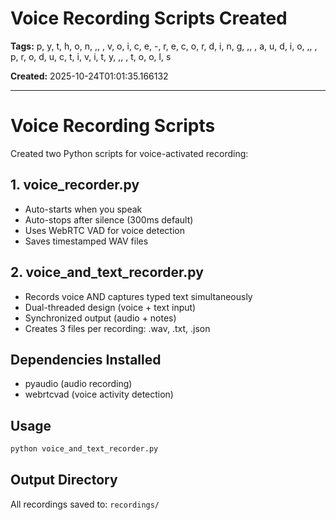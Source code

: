 # Voice Recording Scripts Created

**Tags:** p, y, t, h, o, n, ,,  , v, o, i, c, e, -, r, e, c, o, r, d, i, n, g, ,,  , a, u, d, i, o, ,,  , p, r, o, d, u, c, t, i, v, i, t, y, ,,  , t, o, o, l, s

**Created:** 2025-10-24T01:01:35.166132

---

# Voice Recording Scripts

Created two Python scripts for voice-activated recording:

## 1. voice_recorder.py
- Auto-starts when you speak
- Auto-stops after silence (300ms default)
- Uses WebRTC VAD for voice detection
- Saves timestamped WAV files

## 2. voice_and_text_recorder.py
- Records voice AND captures typed text simultaneously
- Dual-threaded design (voice + text input)
- Synchronized output (audio + notes)
- Creates 3 files per recording: .wav, .txt, .json

## Dependencies Installed
- pyaudio (audio recording)
- webrtcvad (voice activity detection)

## Usage
```bash
python voice_and_text_recorder.py
```

## Output Directory
All recordings saved to: `recordings/`